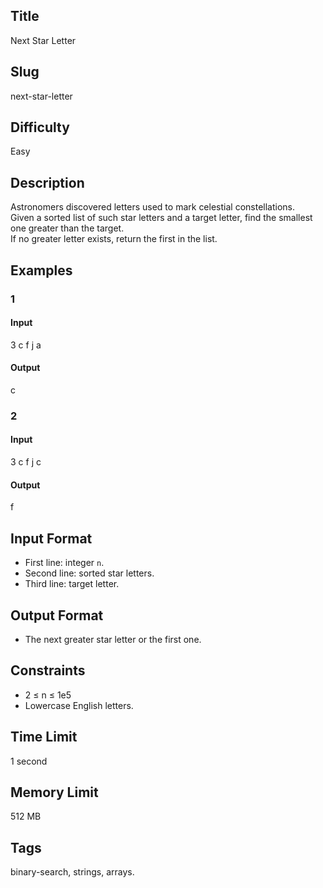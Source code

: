 ## Title

Next Star Letter

## Slug

next-star-letter

## Difficulty

Easy

## Description

Astronomers discovered letters used to mark celestial constellations.  
Given a sorted list of such star letters and a target letter, find the smallest one greater than the target.  
If no greater letter exists, return the first in the list.

## Examples

### 1

#### Input

3
c f j
a

#### Output

c

### 2

#### Input

3
c f j
c

#### Output

f

## Input Format  

- First line: integer `n`.  
- Second line: sorted star letters.  
- Third line: target letter.

## Output Format  

- The next greater star letter or the first one.

## Constraints  

- 2 ≤ n ≤ 1e5  
- Lowercase English letters.  

## Time Limit

1 second

## Memory Limit

512 MB

## Tags

binary-search, strings, arrays.
